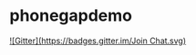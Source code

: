 # phonegapdemo
[![Gitter](https://badges.gitter.im/Join Chat.svg)](https://gitter.im/rocketman889/phonegapdemo?utm_source=badge&utm_medium=badge&utm_campaign=pr-badge&utm_content=badge)